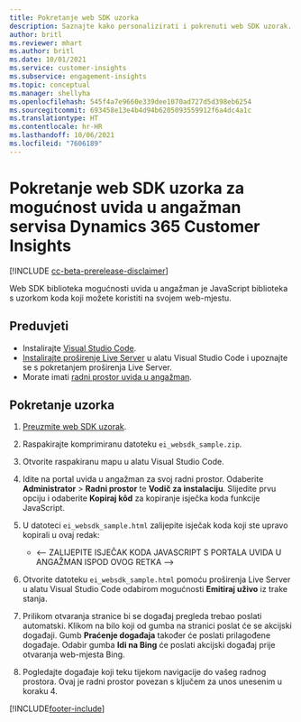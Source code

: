 ```yaml
---
title: Pokretanje web SDK uzorka
description: Saznajte kako personalizirati i pokrenuti web SDK uzorak.
author: britl
ms.reviewer: mhart
ms.author: britl
ms.date: 10/01/2021
ms.service: customer-insights
ms.subservice: engagement-insights
ms.topic: conceptual
ms.manager: shellyha
ms.openlocfilehash: 545f4a7e9660e339dee1070ad727d5d398eb6254
ms.sourcegitcommit: 693458e13e4b4d94b6205093559912f6a4dc4a1c
ms.translationtype: HT
ms.contentlocale: hr-HR
ms.lasthandoff: 10/06/2021
ms.locfileid: "7606189"
---
```

# <a name="run-the-web-sdk-sample-for-dynamics-365-customer-insights-engagement-insights-capability"></a>Pokretanje web SDK uzorka za mogućnost uvida u angažman servisa Dynamics 365 Customer Insights

[!INCLUDE [cc-beta-prerelease-disclaimer](includes/cc-beta-prerelease-disclaimer.md)]

Web SDK biblioteka mogućnosti uvida u angažman je JavaScript biblioteka s uzorkom koda koji možete koristiti na svojem web-mjestu.

## <a name="prerequisites"></a>Preduvjeti

- Instalirajte [Visual Studio Code](https://code.visualstudio.com/).
- [Instalirajte proširenje Live Server](https://marketplace.visualstudio.com/items?itemName=ritwickdey.LiveServer) u alatu Visual Studio Code i upoznajte se s pokretanjem proširenja Live Server.
- Morate imati [radni prostor uvida u angažman](create-workspace.md).

## <a name="run-sample"></a>Pokretanje uzorka

1. [Preuzmite web SDK uzorak](https://download.pi.dynamics.com/sdk/EngagementInsightsSamples/ei_websdk_sample.zip).

1. Raspakirajte komprimiranu datoteku `ei_websdk_sample.zip`.

1. Otvorite raspakiranu mapu u alatu Visual Studio Code.

1. Idite na portal uvida u angažman za svoj radni prostor. Odaberite **Administrator** > **Radni prostor** te **Vodič za instalaciju**. Slijedite prvu opciju i odaberite **Kopiraj kôd** za kopiranje isječka koda funkcije JavaScript.

1. U datoteci `ei_websdk_sample.html` zalijepite isječak koda koji ste upravo kopirali u ovaj redak:

   - <-- ZALIJEPITE ISJEČAK KODA JAVASCRIPT S PORTALA UVIDA U ANGAŽMAN ISPOD OVOG RETKA -->

1. Otvorite datoteku `ei_websdk_sample.html` pomoću proširenja Live Server u alatu Visual Studio Code odabirom mogućnosti **Emitiraj uživo** iz trake stanja.

1. Prilikom otvaranja stranice bi se događaj pregleda trebao poslati automatski. Klikom na bilo koji od gumba na stranici poslat će se akcijski događaji. Gumb **Praćenje događaja** također će poslati prilagođene događaje. Odabir gumba **Idi na Bing** će poslati akcijski događaj prije otvaranja web-mjesta Bing.

1. Pogledajte događaje koji teku tijekom navigacije do vašeg radnog prostora. Ovaj je radni prostor povezan s ključem za unos unesenim u koraku 4.


[!INCLUDE[footer-include](../includes/footer-banner.md)]
